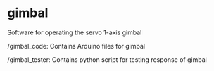 # gimbal
Software for operating the servo 1-axis gimbal

/gimbal_code: Contains Arduino files for gimbal

/gimbal_tester: Contains python script for testing response of gimbal
